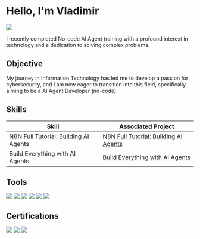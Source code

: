 # Hello, I'm Vladimir
<a href="https://www.linkedin.com/in/vladimir-clifton-96810529/"><img src="https://img.shields.io/badge/-LinkedIn-0072b1?&style=for-the-badge&logo=linkedin&logoColor=white" /></a>

I recently completed No-code AI Agent training with a profound interest in technology and a dedication to solving complex problems.

## Objective
My journey in Information Technology has led me to develop a passion for cybersecurity, and I am now eager to transition into this field, specifically aiming to  be a AI Agent Developer (no-code).

## Skills
| Skill                                         | Associated Project         |
|-----------------------------------------------|----------------------------|
| N8N Full Tutorial: Building AI Agents           | <a href="https://github.com/vladc73/N8N-Full-Tutorial-Building-AI-Agents-/blob/main/README.md">N8N Full Tutorial: Building AI Agents </a>|
| Build Everything with AI Agents         | <a href="https://github.com/vladc73/Malware-Analysis-Lab">Build Everything with AI Agents</a>|

## Tools
<div>
    <img src="https://img.shields.io/badge/-N8N-1679A7?&style=for-the-badge&logo=N8N&logoColor=white" />
    <img src="https://img.shields.io/badge/-Airtable-EF3B2D?&style=for-the-badge&logo=Airtable&logoColor=white" />
    <img src="https://img.shields.io/badge/-Replit-777BB4?&style=for-the-badge&logo=Replit&logoColor=white" />
    <img src="https://img.shields.io/badge/-Telegram-777BB4?&style=for-the-badge&logo=Telegram&logoColor=white" />
    <img src="https://img.shields.io/badge/-Anthropic_Chat_Model-777BB4?&style=for-the-badge&logo=Anthropic_Chat_Model&logoColor=white" />
    <img src="https://img.shields.io/badge/-OpenAI_Chat_Model-777BB4?&style=for-the-badge&logo=OpenAI_Chat_Model&logoColor=white" />
</div>

## Certifications
<div>
<img src="https://img.shields.io/badge/-AI_For_Everyone-007ACC?&style=for-the-badge&logo=DeepLearning.ai&logoColor=white" />
<img src="https://img.shields.io/badge/-ChatGPT_Prompt_Engineering_for_Developers-FF0000?&style=for-the-badge&logo=DeepLearning.ai&logoColor=white" />
<img src="https://img.shields.io/badge/-How_to_Build_your_own_Chatbot_using_Python-007ACC?&style=for-the-badge&logo=Greatlearning.com&logoColor=white" />    
</div>
